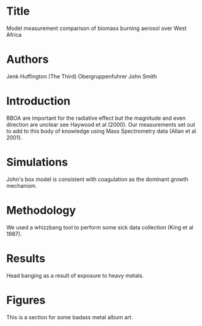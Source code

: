 # Title
Model measurement comparison of biomass burning aerosol
over West Africa

# Authors
Jenk Huffington (The Third)
Obergruppenfuhrer John Smith

# Introduction
BBOA are important for the radiative effect 
but the magnitude and even direction are unclear 
see Haywood et al (2000).
Our measurements set out to add to this body of 
knowledge using Mass Spectrometry data (Allan et al
2001).

# Simulations
John's box model is consistent with coagulation as
the dominant growth mechanism.

# Methodology
We used a whizzbang tool to perform some sick data
collection (King et al 1987).

# Results
Head banging as a result of exposure to heavy metals.

# Figures
This is a section for some badass metal album art.
